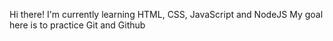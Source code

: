 Hi there!
I'm currently learning HTML, CSS, JavaScript and NodeJS 
My goal here is to practice Git and Github
